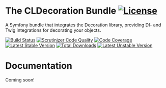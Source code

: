 # The CLDecoration Bundle [![License](https://poser.pugx.org/cleentfaar/CLDecoratorBundle/license.svg)](https://packagist.org/packages/cleentfaar/CLDecoratorBundle)

A Symfony bundle that integrates the Decoration library, providing DI- and Twig integrations for decorating your objects.

[![Build Status](https://secure.travis-ci.org/cleentfaar/CLDecoratorBundle.svg)](http://travis-ci.org/cleentfaar/CLDecoratorBundle)
[![Scrutinizer Code Quality](https://scrutinizer-ci.com/g/cleentfaar/CLDecoratorBundle/badges/quality-score.png?b=master)](https://scrutinizer-ci.com/g/cleentfaar/CLDecoratorBundle/?branch=master)
[![Code Coverage](https://scrutinizer-ci.com/g/cleentfaar/CLDecoratorBundle/badges/coverage.png?b=master)](https://scrutinizer-ci.com/g/cleentfaar/CLDecoratorBundle/?branch=master)<br/>
[![Latest Stable Version](https://poser.pugx.org/cleentfaar/CLDecoratorBundle/v/stable.svg)](https://packagist.org/packages/cleentfaar/CLDecoratorBundle)
[![Total Downloads](https://poser.pugx.org/cleentfaar/CLDecoratorBundle/downloads.svg)](https://packagist.org/packages/cleentfaar/CLDecoratorBundle)
[![Latest Unstable Version](https://poser.pugx.org/cleentfaar/CLDecoratorBundle/v/unstable.svg)](https://packagist.org/packages/cleentfaar/CLDecoratorBundle)


# Documentation

Coming soon!
